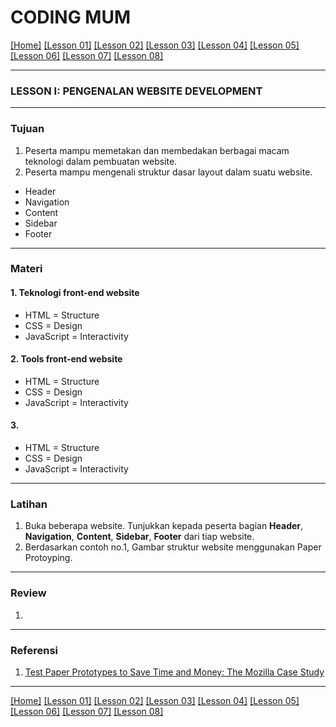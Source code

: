 # CODING MUM

[[Home]][0] [[Lesson 01]][1] [[Lesson 02]][2] [[Lesson 03]][3] [[Lesson 04]][4] [[Lesson 05]][5] [[Lesson 06]][6] [[Lesson 07]][7] [[Lesson 08]][8]

---

### LESSON I: PENGENALAN WEBSITE DEVELOPMENT

---

### Tujuan
1. Peserta mampu memetakan dan membedakan berbagai macam teknologi dalam pembuatan website.
2. Peserta mampu mengenali struktur dasar layout dalam suatu website.
  * Header
  *  Navigation
  *  Content
  *  Sidebar
  *  Footer

---

### Materi

#### 1. Teknologi front-end website
* HTML = Structure
* CSS = Design
* JavaScript = Interactivity

#### 2. Tools front-end website
* HTML = Structure
* CSS = Design
* JavaScript = Interactivity

#### 3.
* HTML = Structure
* CSS = Design
* JavaScript = Interactivity

---

### Latihan
1. Buka beberapa website. Tunjukkan kepada peserta bagian **Header**, **Navigation**, **Content**, **Sidebar**, **Footer** dari tiap website.
2. Berdasarkan contoh no.1, Gambar struktur website menggunakan Paper Protoyping.

---

### Review
1.

---

### Referensi
1. [Test Paper Prototypes to Save Time and Money: The Mozilla Case Study](https://www.nngroup.com/articles/mozilla-paper-prototype/ "Test Paper Prototypes to Save Time and Money: The Mozilla Case Study")

---

[[Home]][0] [[Lesson 01]][1] [[Lesson 02]][2] [[Lesson 03]][3] [[Lesson 04]][4] [[Lesson 05]][5] [[Lesson 06]][6] [[Lesson 07]][7] [[Lesson 08]][8]

[0]: README.md "Pengenalan Website Development"
[1]: lesson-01.md "Pengenalan Website Development"
[2]: lesson-02.md "Pengenalan Website Development"
[3]: lesson-03.md "Pengenalan Website Development"
[4]: lesson-04.md "Pengenalan Website Development"
[5]: lesson-05.md "Pengenalan Website Development"
[6]: lesson-06.md "Pengenalan Website Development"
[7]: lesson-07.md "Pengenalan Website Development"
[8]: lesson-08.md "Pengenalan Website Development"
